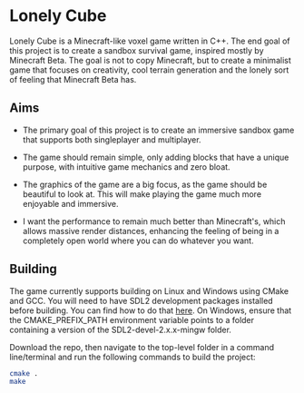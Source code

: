 # Lonely Cube

Lonely Cube is a Minecraft-like voxel game written in C++. The end
goal of this project is to create a sandbox survival game, inspired
mostly by Minecraft Beta. The goal is not to copy Minecraft, but to
create a minimalist game that focuses on creativity, cool terrain
generation and the lonely sort of feeling that Minecraft Beta has.

## Aims

* The primary goal of this project is to create an immersive sandbox
game that supports both singleplayer and multiplayer.

* The game should remain simple, only adding blocks that have a
unique purpose, with intuitive game mechanics and zero bloat.

* The graphics of the game are a big focus, as the game should be
beautiful to look at. This will make playing the game much more
enjoyable and immersive.

* I want the performance to remain much better than Minecraft's,
which allows massive render distances, enhancing the feeling of being
in a completely open world where you can do whatever you want.

## Building

The game currently supports building on Linux and Windows using
CMake and GCC. You will need to have SDL2 development packages
installed before building. You can find how to do that
[here](https://wiki.libsdl.org/SDL2/Installation). On Windows, ensure
that the CMAKE_PREFIX_PATH environment variable points to a folder
containing a version of the SDL2-devel-2.x.x-mingw folder.

Download the repo, then navigate to the top-level folder in a command
line/terminal and run the following commands to build the project:

```sh
cmake .
make
```